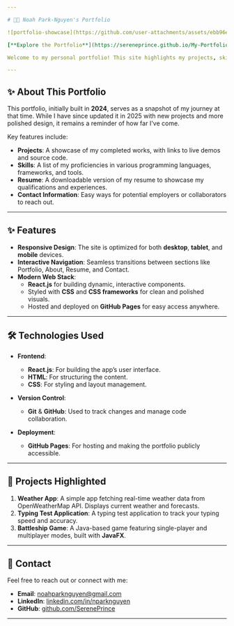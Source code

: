 ```yaml
---

# 👨‍💻 Noah Park-Nguyen's Portfolio  

![portfolio-showcase](https://github.com/user-attachments/assets/ebb96e23-f5a7-4f7e-8441-fd65e3fe5a77)

[**Explore the Portfolio**](https://sereneprince.github.io/My-Portfolio/)

Welcome to my personal portfolio! This site highlights my projects, skills, and experiences as I continue to grow in the fields of **software development** and **computer engineering technology**.

---
```


## ✨ About This Portfolio

This portfolio, initially built in **2024**, serves as a snapshot of my journey at that time. While I have since updated it in 2025 with new projects and more polished design, it remains a reminder of how far I've come.

Key features include:
- **Projects**: A showcase of my completed works, with links to live demos and source code.
- **Skills**: A list of my proficiencies in various programming languages, frameworks, and tools.
- **Resume**: A downloadable version of my resume to showcase my qualifications and experiences.
- **Contact Information**: Easy ways for potential employers or collaborators to reach out.

---

## ✨ Features  

- **Responsive Design**: The site is optimized for both **desktop**, **tablet**, and **mobile** devices.  
- **Interactive Navigation**: Seamless transitions between sections like Portfolio, About, Resume, and Contact.  
- **Modern Web Stack**:  
  - **React.js** for building dynamic, interactive components.  
  - Styled with **CSS** and **CSS frameworks** for clean and polished visuals.  
  - Hosted and deployed on **GitHub Pages** for easy access anywhere.

---

## 🛠️ Technologies Used  

- **Frontend**:  
  - **React.js**: For building the app’s user interface.  
  - **HTML**: For structuring the content.  
  - **CSS**: For styling and layout management.  

- **Version Control**:  
  - **Git** & **GitHub**: Used to track changes and manage code collaboration.

- **Deployment**:  
  - **GitHub Pages**: For hosting and making the portfolio publicly accessible.

---

## 🎨 Projects Highlighted  

1. **Weather App**: A simple app fetching real-time weather data from OpenWeatherMap API. Displays current weather and forecasts.  
2. **Typing Test Application**: A typing test application to track your typing speed and accuracy.  
3. **Battleship Game**: A Java-based game featuring single-player and multiplayer modes, built with **JavaFX**.  

---

## 📧 Contact  

Feel free to reach out or connect with me:

- **Email**: [noahparknguyen@gmail.com](mailto:noahparknguyen@gmail.com)  
- **LinkedIn**: [linkedin.com/in/nparknguyen](https://www.linkedin.com/in/nparknguyen/)  
- **GitHub**: [github.com/SerenePrince](https://github.com/SerenePrince)  

---
